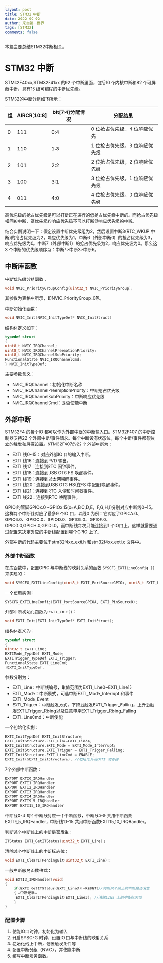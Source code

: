 ```yaml
---
layout: post
title: STM32 中断
date: 2022-09-02
author: 来自第一世界
tags: [STM32]
comments: false
---
```

本篇主要总结STM32中断相关。

# STM32 中断

STM32F40xx/STM32F41xx 的92 个中断里面，包括10 个内核中断和82 个可屏蔽中断，具有16 级可编程的中断优先级。

STM32的中断分组如下所示：

| 组 | AIRCR[10:8] | bit[7:4]分配情况 | 分配结果                       |
| -- | ----------- | ---------------- | ------------------------------ |
| 0  | 111         | 0:4              | 0 位抢占优先级，4 位响应优先   |
| 1  | 110         | 1:3              | 1 位抢占优先级，3 位响应优先级 |
| 2  | 101         | 2:2              | 2 位抢占优先级，2 位响应优先级 |
| 3  | 100         | 3:1              | 3 位抢占优先级，1 位响应优先级 |
| 4  | 011         | 4:0              | 4 位抢占优先级，0 位响应优先级 |

高优先级的抢占优先级是可以打断正在进行的低抢占优先级中断的。而抢占优先级相同的中断，高优先级的响应优先级不可以打断低响应优先级的中断。

结合实例说明一下：假定设置中断优先级组为2，然后设置中断3(RTC_WKUP 中断)的抢占优先级为2，响应优先级为1。中断6（外部中断0）的抢占优先级为3，响应优先级为0。中断7（外部中断1）的抢占优先级为2，响应优先级为0。那么这3 个中断的优先级顺序为：中断7>中断3>中断6。

## 中断库函数

中断优先级分组函数：

```c
void NVIC_PriorityGroupConfig(uint32_t NVIC_PriorityGroup);
```

其参数为表格中所示，即NVIC_PriorityGroup_0等。

中断初始化函数：

```c
void NVIC_Init(NVIC_InitTypeDef* NVIC_InitStruct)
```

结构体定义如下：

```c
typedef struct
{
uint8_t NVIC_IRQChannel;
uint8_t NVIC_IRQChannelPreemptionPriority;
uint8_t NVIC_IRQChannelSubPriority;
FunctionalState NVIC_IRQChannelCmd;
} NVIC_InitTypeDef;
```

主要参数含义：

* NVIC_IRQChannel：初始化中断名称
* NVIC_IRQChannelPreemptionPriority：中断抢占优先级
* NVIC_IRQChannelSubPriority：中断响应优先级
* NVIC_IRQChannelCmd：是否使能中断

## 外部中断

STM32F4 的每个IO 都可以作为外部中断的中断输入口。STM32F407 的中断控制器支持22 个外部中断/事件请求。每个中断设有状态位，每个中断/事件都有独立的触发和屏蔽设置。STM32F407的22 个外部中断为：

* EXTI 线0~15：对应外部IO 口的输入中断。
* EXTI 线16：连接到PVD 输出。
* EXTI 线17：连接到RTC 闹钟事件。
* EXTI 线18：连接到USB OTG FS 唤醒事件。
* EXTI 线19：连接到以太网唤醒事件。
* EXTI 线20：连接到USB OTG HS(在FS 中配置)唤醒事件。
* EXTI 线21：连接到RTC 入侵和时间戳事件。
* EXTI 线22：连接到RTC 唤醒事件。

GPIO 的管脚GPIOx.0 \~GPIOx.15(x=A,B,C,D,E，F,G,H,I)分别对应中断线0\~15。这样每个中断线对应了最多9 个IO 口，以线0 为例：它对应了GPIOA.0、GPIOB.0、GPIOC.0、GPIOD.0、GPIOE.0、GPIOF.0、GPIOG.0,GPIOH.0,GPIOI.0。而中断线每次只能连接到1 个IO口上，这样就需要通过配置来决定对应的中断线配置到哪个GPIO 上了。

外部中断的代码主要位于stm32f4xx_exti.h 和stm32f4xx_exti.c 文件中。

### 外部中断函数

在库函数中，配置GPIO 与中断线的映射关系的函数 `SYSCFG_EXTILineConfig ()`来实现的：

```c
void SYSCFG_EXTILineConfig(uint8_t EXTI_PortSourceGPIOx, uint8_t EXTI_PinSourcex);
```

一个使用实例：

```c
SYSCFG_EXTILineConfig(EXTI_PortSourceGPIOA, EXTI_PinSource0);
```

外部中断初始化函数为 `EXTI_Init()`：

```c
void EXTI_Init(EXTI_InitTypeDef* EXTI_InitStruct);
```

结构体定义为：

```c
typedef struct
{ 
uint32_t EXTI_Line;
EXTIMode_TypeDef EXTI_Mode;
EXTITrigger_TypeDef EXTI_Trigger;
FunctionalState EXTI_LineCmd;
}EXTI_InitTypeDef;
```

参数分别为：

* EXTI_Line：中断线编号，取值范围为EXTI_Line0~EXTI_Line15
* EXTI_Mode：中断模式，可选中断EXTI_Mode_Interrupt 和事件EXTI_Mode_Event
* EXTI_Trigger：中断触发方式，下降沿触发EXTI_Trigger_Falling，上升沿触发EXTI_Trigger_Rising以及任意电平EXTI_Trigger_Rising_Falling
* EXTI_LineCmd：中断使能

一个初始化实例：

```c
EXTI_InitTypeDef EXTI_InitStructure;
EXTI_InitStructure.EXTI_Line=EXTI_Line4;
EXTI_InitStructure.EXTI_Mode = EXTI_Mode_Interrupt;
EXTI_InitStructure.EXTI_Trigger = EXTI_Trigger_Falling;
EXTI_InitStructure.EXTI_LineCmd = ENABLE;
EXTI_Init(&EXTI_InitStructure); //初始化外设EXTI 寄存器
```

7个外部中断函数：

```c
EXPORT EXTI0_IRQHandler
EXPORT EXTI1_IRQHandler
EXPORT EXTI2_IRQHandler
EXPORT EXTI3_IRQHandler
EXPORT EXTI4_IRQHandler
EXPORT EXTI9_5_IRQHandler
EXPORT EXTI15_10_IRQHandler
```

中断线0-4 每个中断线对应一个中断函数，中断线5-9 共用中断函数EXTI9_5_IRQHandler，中断线10-15 共用中断函数EXTI15_10_IRQHandler。

判断某个中断线上的中断是否发生：

```c
ITStatus EXTI_GetITStatus(uint32_t EXTI_Line)；
```

清除某个中断线上的中断标志位：

```c
void EXTI_ClearITPendingBit(uint32_t EXTI_Line)；
```

一般中断服务函数格式：

```c
void EXTI3_IRQHandler(void)
{
	if(EXTI_GetITStatus(EXTI_Line3)!=RESET)//判断某个线上的中断是否发生
	{ …中断逻辑…
	 EXTI_ClearITPendingBit(EXTI_Line3); //清除LINE 上的中断标志位
	}
}
```

### 配置步骤

1. 使能IO口时钟，初始化为输入
2. 开启SYSCFG 时钟，设置IO 口与中断线的映射关系
3. 初始化线上中断，设置触发条件等
4. 配置中断分组（NVIC），并使能中断
5. 编写中断服务函数。
